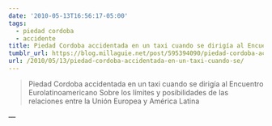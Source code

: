 ```yaml
---
date: '2010-05-13T16:56:17-05:00'
tags:
  - piedad cordoba
  - accidente
title: Piedad Cordoba accidentada en un taxi cuando se dirigía al Encuentro Eurolatinoamericano Sobre los límites y posibilidades de las relaciones entre la Unión Europea y América Latina
tumblr_url: https://blog.millaguie.net/post/595394090/piedad-cordoba-accidentada-en-un-taxi-cuando-se
url: /2010/05/13/piedad-cordoba-accidentada-en-un-taxi-cuando-se/
---
```


> Piedad Cordoba accidentada en un taxi cuando se dirigía al Encuentro Eurolatinoamericano Sobre los límites y posibilidades de las relaciones entre la Unión Europea y América Latina

—